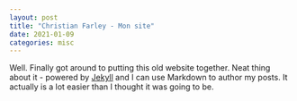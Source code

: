 ```yaml
---
layout: post
title: "Christian Farley - Mon site"
date: 2021-01-09
categories: misc
---
```


Well. Finally got around to putting this old website together. Neat thing about it - powered by [Jekyll](http://jekyllrb.com) and I can use Markdown to author my posts. It actually is a lot easier than I thought it was going to be.
